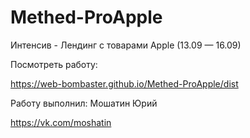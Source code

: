 # Methed-ProApple

Интенсив - Лендинг с товарами Apple (13.09 — 16.09)

Посмотреть работу:

https://web-bombaster.github.io/Methed-ProApple/dist

Работу выполнил: Мошатин Юрий

https://vk.com/moshatin
